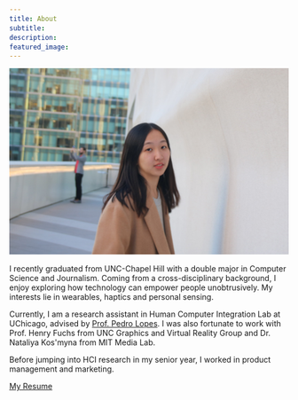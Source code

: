 ```yaml
---
title: About
subtitle: 
description: 
featured_image: 
---
```



<!-- ## Bio -->

<!-- ![](/images/about.jpg) -->

<div class="row">
<div class="col-lg-4 col-sm-12">
<img src="/images/about.jpg">
</div>

<div class="col-lg-8 col-sm-12 about">
<p>I recently graduated from UNC-Chapel Hill with a double major in Computer Science and Journalism. Coming from a cross-disciplinary background, I enjoy exploring how technology can empower people unobtrusively. My interests lie in wearables, haptics and personal sensing.</p>


<!-- ## Research -->
<p>Currently, I am a research assistant in Human Computer Integration Lab at UChicago, advised by <a href="http://plopes.org">Prof. Pedro Lopes</a>. I was also fortunate to work with Prof. Henry Fuchs from UNC Graphics and Virtual Reality Group and Dr. Nataliya Kos'myna from MIT Media Lab.</p>

<p>Before jumping into HCI research in my senior year, I worked in product management and marketing.</p>

<p><a href="https://yujietao.me/files/Yujie_Tao_Resume.pdf">My Resume</a></p>

</div>

</div>
